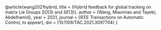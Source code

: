 @article{wang2021hybrid,
	title        = {Hybrid feedback for global tracking on matrix Lie Groups $SO(3)$ and $SE(3)$},
	author       = {Wang, Miaomiao and Tayebi, Abdelhamid},
	year         = 2021,
	journal      = {IEEE Transactions on Automatic Control, to appear},
	doi          = {10.1109/TAC.2021.3097704}
}